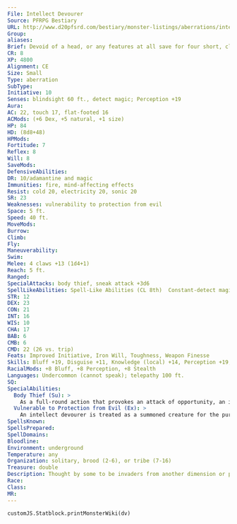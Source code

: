 ```yaml
---
File: Intellect Devourer
Source: PFRPG Bestiary
URL: http://www.d20pfsrd.com/bestiary/monster-listings/aberrations/intellect-devourer
Group: 
aliases: 
Brief: Devoid of a head, or any features at all save for four short, clawed legs, this creature's body looks like a large, glistening brain.
CR: 8
XP: 4800
Alignment: CE
Size: Small
Type: aberration
SubType: 
Initiative: 10
Senses: blindsight 60 ft., detect magic; Perception +19
Aura: 
AC: 22, touch 17, flat-footed 16
ACMods: (+6 Dex, +5 natural, +1 size)
HP: 84
HD: (8d8+48)
HPMods: 
Fortitude: 7
Reflex: 8
Will: 8
SaveMods: 
DefensiveAbilities: 
DR: 10/adamantine and magic
Immunities: fire, mind-affecting effects
Resist: cold 20, electricity 20, sonic 20
SR: 23
Weaknesses: vulnerability to protection from evil
Space: 5 ft.
Speed: 40 ft.
MoveMods: 
Burrow: 
Climb: 
Fly: 
Maneuverability: 
Swim: 
Melee: 4 claws +13 (1d4+1)
Reach: 5 ft.
Ranged: 
SpecialAttacks: body thief, sneak attack +3d6
SpellLikeAbilities: Spell-Like Abilities (CL 8th)  Constant-detect magic At will-confusion (DC 17, single target only), daze monster (DC 15, no HD limit), inflict serious wounds (DC 16), invisibility, reduce size (as reduce person but self only)  3/day-cure moderate wounds, globe of invulnerability
STR: 12
DEX: 23
CON: 21
INT: 16
WIS: 10
CHA: 17
BAB: 6
CMB: 6
CMD: 22 (26 vs. trip)
Feats: Improved Initiative, Iron Will, Toughness, Weapon Finesse
Skills: Bluff +19, Disguise +11, Knowledge (local) +14, Perception +19, Sense Motive +8, Stealth +29, Use Magic Device +11
RacialMods: +8 Bluff, +8 Perception, +8 Stealth
Languages: Undercommon (cannot speak); telepathy 100 ft.
SQ: 
SpecialAbilities:
  Body Thief (Su): >
    As a full-round action that provokes an attack of opportunity, an intellect devourer can reduce its size, crawl into the mouth of a helpless or dead creature, and burrow into the victim's skull to devour its brain. This is a coup de grace attempt that inflicts 8d4+3d6+8 points of damage.  If the victim is slain (or already dead), the intellect devourer usurps control of the body and may use it as its own, as if it controlled the target via a dominate monster spell. The intellect devourer has full access to all of the host's defensive and offensive abilities save for spellcasting and spell-like abilities (although the intellect devourer can still use its own spell-like abilities). A host body may not have been dead for longer than 1 day for this ability to function, and even successfully inhabited bodies decay to uselessness in 7 days (unless this time is extended via gentle repose). As long as the intellect devourer occupies the body, it knows (and can speak) the languages known by the victim and basic information about the victim's identity and personality, yet has none of the victim's specific memories or knowledge. Damage done to a host body does not harm the intellect devourer, and if the host body is slain, the intellect devourer emerges and is dazed for 1 round. Raise dead cannot restore a victim of body theft, but resurrection or more powerful magic can.
  Vulnerable to Protection from Evil (Ex): >
    An intellect devourer is treated as a summoned creature for the purpose of determining how it is affected by a protection from evil spell.
SpellsKnown: 
SpellsPrepared: 
SpellDomains: 
Bloodline: 
Environment: underground
Temperature: any
Organization: solitary, brood (2-6), or tribe (7-16)
Treasure: double
Description: Thought by some to be invaders from another dimension or planet, the sinister intellect devourers are certainly one of the world's cruelest races. Incapable of experiencing emotions or wallowing in the sins of physical pleasure on their own, intellect devourers are forced to steal bodies in order to indulge their gluttony, lust, and cruelty. Stories tell of entire cities of these creatures deep underground, where host bodies are worn like clothes to hideous orgies and vile feasts. Lone intellect devourers often dwell in ruins or caves on the edge of a civilized region so they can make periodic forays into town to "shop" for an attractive new body.  An intellect devourer is 3 feet long and weighs about 60 pounds.
Race: 
Class: 
MR: 
---
```

```dataviewjs
customJS.Statblock.printMonsterWiki(dv)
```
